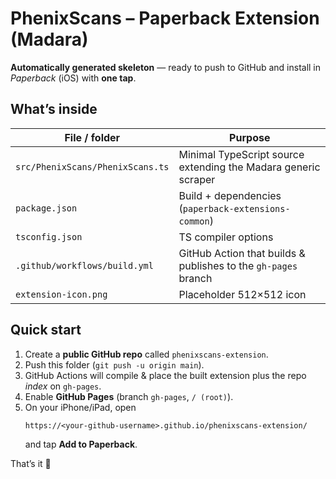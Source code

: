# PhenixScans – Paperback Extension (Madara)

**Automatically generated skeleton** — ready to push to GitHub and install in *Paperback* (iOS) with **one tap**.

## What’s inside
| File / folder | Purpose |
|---------------|---------|
| `src/PhenixScans/PhenixScans.ts` | Minimal TypeScript source extending the Madara generic scraper |
| `package.json` | Build + dependencies (`paperback-extensions-common`) |
| `tsconfig.json` | TS compiler options |
| `.github/workflows/build.yml` | GitHub Action that builds & publishes to the `gh-pages` branch |
| `extension-icon.png` | Placeholder 512×512 icon |

## Quick start
1. Create a **public GitHub repo** called `phenixscans-extension`.
2. Push this folder (`git push -u origin main`).
3. GitHub Actions will compile & place the built extension plus the repo *index* on `gh-pages`.
4. Enable **GitHub Pages** (branch `gh-pages`, `/ (root)`).
5. On your iPhone/iPad, open  
   ```
   https://<your‑github‑username>.github.io/phenixscans-extension/
   ```  
   and tap **Add to Paperback**.

That’s it 🎉
